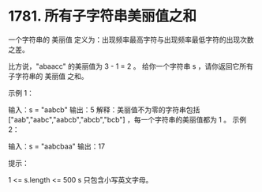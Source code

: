 # 1781. 所有子字符串美丽值之和

一个字符串的 美丽值 定义为：出现频率最高字符与出现频率最低字符的出现次数之差。

比方说，"abaacc" 的美丽值为 3 - 1 = 2 。
给你一个字符串 s ，请你返回它所有子字符串的 美丽值 之和。

 

示例 1：

输入：s = "aabcb"
输出：5
解释：美丽值不为零的字符串包括 ["aab","aabc","aabcb","abcb","bcb"] ，每一个字符串的美丽值都为 1 。
示例 2：

输入：s = "aabcbaa"
输出：17
 

提示：

1 <= s.length <= 500
s 只包含小写英文字母。